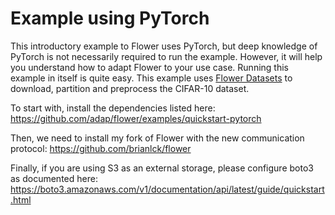 # Example using PyTorch

This introductory example to Flower uses PyTorch, but deep knowledge of PyTorch is not necessarily required to run the example. However, it will help you understand how to adapt Flower to your use case. Running this example in itself is quite easy. This example uses [Flower Datasets](https://flower.ai/docs/datasets/) to download, partition and preprocess the CIFAR-10 dataset.

To start with, install the dependencies listed here:
https://github.com/adap/flower/examples/quickstart-pytorch

Then, we need to install my fork of Flower with the new communication protocol:
https://github.com/brianlck/flower

Finally, if you are using S3 as an external storage, please configure boto3 as documented here:
https://boto3.amazonaws.com/v1/documentation/api/latest/guide/quickstart.html